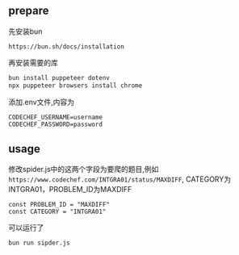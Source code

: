 ## prepare
先安装bun 
```
https://bun.sh/docs/installation
```
再安装需要的库
```sh
bun install puppeteer dotenv
npx puppeteer browsers install chrome
```
添加.env文件,内容为
```code
CODECHEF_USERNAME=username
CODECHEF_PASSWORD=password
```

## usage

修改spider.js中的这两个字段为要爬的题目,例如`https://www.codechef.com/INTGRA01/status/MAXDIFF`, CATEGORY为INTGRA01，PROBLEM_ID为MAXDIFF

```code
const PROBLEM_ID = "MAXDIFF"
const CATEGORY = "INTGRA01"
```

可以运行了
```sh
bun run sipder.js
```